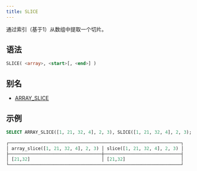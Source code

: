 ```yaml
---
title: SLICE
---
```


通过索引（基于1）从数组中提取一个切片。

## 语法

```sql
SLICE( <array>, <start>[, <end>] )
```

## 别名

- [ARRAY_SLICE](array-slice.md)

## 示例

```sql
SELECT ARRAY_SLICE([1, 21, 32, 4], 2, 3), SLICE([1, 21, 32, 4], 2, 3);

┌─────────────────────────────────────────────────────────────────┐
│ array_slice([1, 21, 32, 4], 2, 3) │ slice([1, 21, 32, 4], 2, 3) │
├───────────────────────────────────┼─────────────────────────────┤
│ [21,32]                           │ [21,32]                     │
└─────────────────────────────────────────────────────────────────┘
```